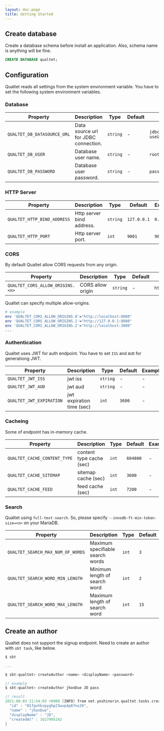 ```yaml
---
layout: doc-page
title: Getting Started
---
```


## Create database

Create a database schema before install an application. Also, schema name is anything will be fine.

```sql
CREATE DATABASE qualtet;
```

## Configuration

Qualtet reads all settings from the system environment variable. You have to set the following system environment variables.

### Database

|Property|Description|Type|Default|Example|
|---|---|---|---|---|
|`QUALTET_DB_DATASOURCE_URL`|Data source url for JDBC connection.|`string`|-|`jdbc:mariadb://127.0.0.1/cahsper?useUnicode=true&characterEncoding=utf8mb4`|
|`QUALTET_DB_USER`|Database user name.|`string`|-|`root`|
|`QUALTET_DB_PASSWORD`|Database user password.|`string`|-|`pass`|

### HTTP Server

|Property|Description|Type|Default|Example|
|---|---|---|---|---|
|`QUALTET_HTTP_BIND_ADDRESS`|Http server bind address.|`string`|`127.0.0.1`|`0.0.0.0`|
|`QUALTET_HTTP_PORT`|Http server port.|`int`|`9001`|`9001`|

### CORS

By default Qualtet allow CORS requests from any origin.

|Property|Description|Type|Default|Example|
|---|---|---|---|---|
|`QUALTET_CORS_ALLOW_ORIGINS.<n>`|CORS allow origin|`string`| - |`http://localhost:8080`|

Qualtet can specify multiple allow-origins.

```sh
# example
env 'QUALTET_CORS_ALLOW_ORIGINS.0'="http://localhost:8080"
env 'QUALTET_CORS_ALLOW_ORIGINS.1'="http://127.0.0.1:8080"
env 'QUALTET_CORS_ALLOW_ORIGINS.2'="http://localhost:3000"
...
```

### Authentication

Qualtet uses JWT for auth endpoint. You have to set `ISS` and `AUD` for generationg JWT.

|Property|Description|Type|Default|Example|
|---|---|---|---|---|
|`QUALTET_JWT_ISS `|jwt iss|`string`|-|-|
|`QUALTET_JWT_AUD `|jwt aud|`string`|-|-|
|`QUALTET_JWT_EXPIRATION `|jwt expiration time (sec)|`int`|`3600`|-|

### Cacheing

Some of endpoint has in-memory cache.

|Property|Description|Type|Default|Example|
|---|---|---|---|---|
|`QUALTET_CACHE_CONTENT_TYPE `|content type cache (sec)|`int`|`604800`|-|
|`QUALTET_CACHE_SITEMAP `|sitemap cache (sec)|`int`|`3600`|-|
|`QUALTET_CACHE_FEED `|feed cache (sec)|`int`|`7200`|-|

### Search

Qualtet using `full-text-search`. So, please specify `--innodb-ft-min-token-size=<n>` on your MariaDB.

|Property|Description|Type|Default|Example|
|---|---|---|---|---|
|`QUALTET_SEARCH_MAX_NUM_OF_WORDS `|Maximum specifiable search words|`int`|`3`|-|
|`QUALTET_SEARCH_WORD_MIN_LENGTH `|Minimum length of search word|`int`|`2`|-|
|`QUALTET_SEARCH_WORD_MAX_LENGTH `|Maximum length of search word|`int`|`15`|-|

## Create an author

Qualtet does not support the signup endpoint. Need to create an author with `sbt task`, like below.

```scala
$ sbt

...

$ sbt:qualtet> createAuthor <name> <displayName> <password>

// example
$ sbt:qualtet> createAuthor jhonDue JD pass

// result
2021-08-03 21:54:03 +0900 [INFO] from net.yoshinorin.qualtet.tasks.createAuthor$ - author created: {
  "id" : "01fgvhkzpyghp23wvp4p87nx29",
  "name" : "jhonDue",
  "displayName" : "JD",
  "createdAt" : 1627995242
}
```
